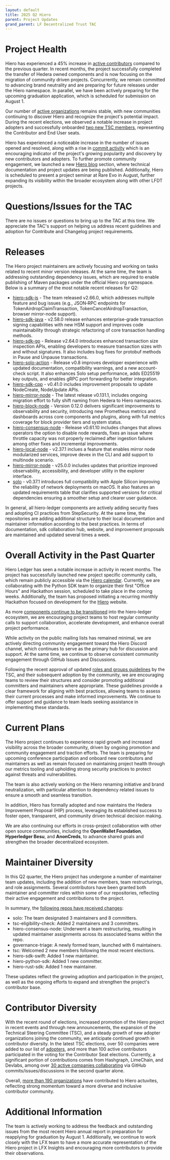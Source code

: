 ```yaml
---
layout: default
title: 2025 Q2 Hiero
parent: Project Updates
grand_parent: LF Decentralized Trust TAC
---
```


# Project Health

Hiero has experienced a 45% increase in [active contributors](https://insights.linuxfoundation.org/project/hiero/contributors?timeRange=custom&start=2025-04-01&end=2025-06-12&widget=active-contributors) compared to the previous quarter. In recent months, the project successfully completed the transfer of Hedera owned components and is now focusing on the migration of community driven projects. Concurrently, we remain committed to advancing brand neutrality and are preparing for future releases under the Hiero namespace. In parallel, we have been actively preparing for the upcoming graduation application, which is scheduled for submission on August 1.

Our number of [active organizations](https://insights.linuxfoundation.org/project/hiero/contributors?timeRange=custom&start=2025-04-01&end=2025-06-12&widget=active-organizations) remains stable, with new communities continuing to discover Hiero and recognize the project's potential impact. During the recent elections, we observed a notable increase in project adopters and successfully onboarded [two new TSC members](https://hiero.org/blog/results-of-the-hiero-technical-steering-committee-elections/), representing the Contributor and End User seats.

Hiero has experienced a noticeable increase in the number of issues opened and resolved, along with a rise in [commit activity](https://insights.linuxfoundation.org/project/hiero/development?timeRange=custom&start=2025-04-01&end=2025-06-12) which is an encouraging indicator of the project's growing popularity and discovery by new contributors and adopters. To further promote community engagement, we launched a new [Hiero blog](https://hiero.org/blog/) section, where technical documentation and project updates are being published. Additionally, Hiero is scheduled to present a project seminar at Rare Evo in August, further expanding its visibility within the broader ecosystem along with other LFDT projects.

# Questions/Issues for the TAC

There are no issues or questions to bring up to the TAC at this time. We appreciate the TAC's support on helping us address recent guidelines and adoption for Contribute and Changelog project requirements.

# Releases

The Hiero project maintainers are actively focusing and working on tasks related to recent minor version releases. At the same time, the team is addressing outstanding dependency issues, which are required to enable publishing of Maven packages under the official Hiero org namespace. Below is a summary of the most notable recent releases for Q2:

- [hiero-sdk-js](https://github.com/hiero-ledger/hiero-sdk-js) - The team released v2.66.0, which addresses multiple feature and bug issues (e.g., JSON‑RPC endpoints for TokenAirdropClaimTransaction, TokenCancelAirdropTransaction, browser mirror-node support).
- [hiero-sdk-java](https://github.com/hiero-ledger/hiero-sdk-java) - v2.58.0 release enhances enterprise-grade transaction signing capabilities with new HSM support and improves code maintainability through strategic refactoring of core transaction handling methods.
- [hiero-sdk-go](https://github.com/hiero-ledger/hiero-sdk-go) - Release v2.64.0 introduces enhanced transaction size inspection APIs, enabling developers to measure transaction sizes with and without signatures. It also includes bug fixes for protobuf methods in Pause and Unpause transactions.
- [hiero-solo-action](https://github.com/hiero-ledger/hiero-solo-action) - Release v0.8 improves developer experience with updated documentation, compatibility warnings, and a new account-check script. It also enhances Solo setup performance, adds ED25519 key outputs, and enables gRPC port forwarding for better integration.
- [hiero-sdk-cpp](https://github.com/hiero-ledger/hiero-sdk-cpp) - v0.41.0 includes improvement proposals to update NodeCreate, NodeUpdate APIs.
- [hiero-mirror-node](https://github.com/hiero-ledger/hiero-mirror-node) - The latest release v0.131.1, includes ongoing migration effort to fully shift naming from Hedera to Hiero namespaces.
- [hiero-block-node](https://github.com/hiero-ledger/hiero-block-node) - Version 0.12.0 delivers significant improvements to observability and security, introducing new Prometheus metrics and dashboards across core components and plugins, along with full metrics coverage for block provider tiers and system status.
- [hiero-consensus-node](https://github.com/hiero-ledger/hiero-consensus-node) - Release v0.61.10 includes changes that allows operators the option to disable node rewards, fixes an issue where throttle capacity was not properly reclaimed after ingestion failures among other fixes and incremental improvements.
- [hiero-local-node](https://github.com/hiero-ledger/hiero-local-node) - v2.37.1 inclues a feature that enables mirror node modularized services, improve devex in the CLI and add support to multinode scenario.
- [hiero-mirror-node](https://github.com/hiero-ledger/hiero-mirror-node-explorer) - v25.0.0 includes updates that prioritize improved observability, accessibility, and developer utility in the explorer interface.
- [solo](https://github.com/hiero-ledger/solo) - v0.37.1 introduces full compatibility with Apple Silicon improving the reliability of network deployments on macOS. It also features an updated requirements table that clarifies supported versions for critical dependencies ensuring a smoother setup and clearer user guidance.

In general, all hiero-ledger components are actively adding security fixes and adopting CI practices from StepSecurity. At the same time, the repositories are adding additional structure to their local documentation and maintainer information acoording to the best practices.
In terms of documentation, sdk collaboration hub, website, and improvement proposals are maintained and updated several times a week.

# Overall Activity in the Past Quarter

Hiero Ledger has seen a notable increase in activity in recent months. The project has successfully launched new project specific community calls, which remain publicly accessible via the [Hiero calendar](https://zoom-lfx.platform.linuxfoundation.org/meetings/hiero?view=week). Currently, we are collaborating with the Python SDK team to organize their first "Office Hours" and Hackathon session, scheduled to take place in the coming weeks. Additionally, the team has proposed initiating a recurring monthly Hackathon focused on development for the [Hiero](https://hiero.org/) website.

As more [components continue to be transitioned](https://github.com/hiero-ledger/hiero/blob/main/community-transition.md) into the hiero-ledger ecosystem, we are encouraging project teams to host regular community calls to support collaboration, accelerate development, and enhance overall project performance.

While activity on the public mailing lists has remained minimal, we are actively directing community engagement toward the Hiero Discord channel, which continues to serve as the primary hub for discussion and support. At the same time, we continue to observe consistent community engagement through GitHub Issues and Discussions.

Following the recent approval of updated [roles and groups guidelines](https://github.com/hiero-ledger/governance/blob/main/roles-and-groups.md) by the TSC, and their subsequent adoption by the community, we are encouraging teams to review their structures and consider promoting additional committers and maintainers where appropriate. These guidelines provide a clear framework for aligning with best practices, allowing teams to assess their current processes and make informed improvements. We continue to offer support and guidance to team leads seeking assistance in implementing these standards.

# Current Plans

The Hiero project continues to experience rapid growth and increased visibility across the broader community, driven by ongoing promotion and community engagement and traction efforts. The team is preparing for upcoming conference participation and onboard new contributors and maintainers as well as remain focused on maintaining project health through our metrics tooling and upholding strong security practices to protect against threats and vulnerabilities.

The team is also actively working on the Hiero renaming initiative and brand neutralization, with particular attention to dependency related issues to ensure a smooth and seamless transition.

In addition, Hiero has formally adopted and now maintains the Hedera Improvement Proposal (HIP) process, leveraging its established success to foster open, transparent, and community driven technical decision making.

We are also continuing our efforts in cross-project collaboration with other open source communities, including the **OpenWallet Foundation**, **Hyperledger Besu**, and **AnonCreds**, to advance shared goals and strengthen the broader decentralized ecosystem.

# Maintainer Diversity

In this Q2 quarter, the Hiero project has undergone a number of maintainer team updates, including the addition of new members, team restructurings, and role assignments. Several contributors have been granted both maintainer and committer roles within some of our repositories, reflecting their active engagement and contributions to the project.

In summary, the [following repos have received changes](https://github.com/hiero-ledger/governance/commits/main/config.yaml?since=2025-04-01&until=2025-06-13): 

- solo: The team designated 3 maintainers and 8 committers.
- tsc-eligibility-check: Added 2 maintainers and 3 committers.
- hiero-consensus-node: Underwent a team restructuring, resulting in updated maintainer assignments across its associated teams within the repo.
- governance-triage: A newly formed team, launched with 6 maintainers.
- tsc: Welcomed 2 new members following the most recent elections.
- hiero-sdk-swift: Added 1 new maintainer.
- hiero-python-sdk: Added 1 new committer.
- hiero-rust-sdk: Added 1 new maintainer.

These updates reflect the growing adoption and participation in the project, as well as the ongoing efforts to expand and strengthen the project's contributor base.

# Contributor Diversity

With the recent round of elections, increased promotion of the Hiero project in recent events and through new announcements, the expansion of the Technical Steering Committee (TSC), and a steady growth of new adopter organizations joining the community, we anticipate continued growth in contributor diversity. In the latest TSC elections, over 50 companies were added to our list of [adopters](https://github.com/hiero-ledger/hiero/blob/main/ADOPTERS.md), and more than 100 active contributors participated in the voting for the Contributor Seat elections. Currently, a significant portion of contributions comes from Hashgraph, LimeChain, and Devlabs, among over [30 active companies collaborating](https://insights.linuxfoundation.org/project/hiero/contributors?timeRange=custom&start=2025-04-01&end=2025-06-12&widget=organization-dependency) via GitHub commits/issues/discussions in the second quarter alone.

Overall, [more than 190 organizations](https://insights.linuxfoundation.org/project/hiero/contributors?timeRange=alltime&widget=organization-dependency) have contributed to Hiero actuvites, reflecting strong momentum toward a more diverse and inclusive contributor community.

# Additional Information

The team is actively working to address the feedback and outstanding issues from the most recent Hiero annual report in preparation for reapplying for graduation by August 1. Additionally, we continue to work closely with the LFX team to have a more accurate representation of the Hiero project in LFX Insights and encouraging more contributors to provide their observations.

